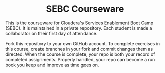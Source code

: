 # <center>SEBC Courseware

This is the courseware for Cloudera's Services Enablement Boot Camp
(SEBC). It is maintained in a private repository. Each student is
made a collaborator on their first day of attendance.

Fork this repository to your own GitHub account. To complete exercises
in this course, create branches in your fork and commit changes
them as directed. When the course is complete, your repo is both
your record of completed assignments. Properly handled, your repo
can become a run book you keep and improve as time goes on.
